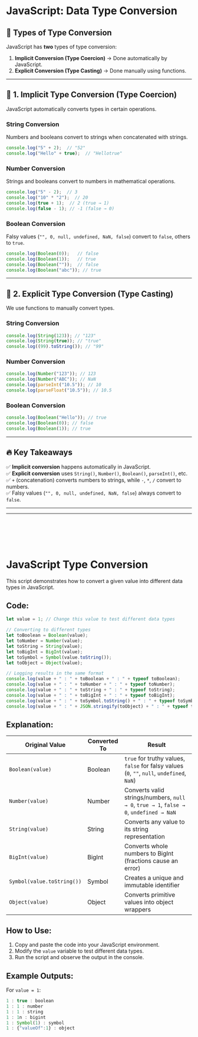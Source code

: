 # JavaScript: Data Type Conversion

## 📌 Types of Type Conversion
JavaScript has **two** types of type conversion:
1. **Implicit Conversion (Type Coercion)** → Done automatically by JavaScript.
2. **Explicit Conversion (Type Casting)** → Done manually using functions.

---

## 🔹 1. Implicit Type Conversion (Type Coercion)
JavaScript automatically converts types in certain operations.

### **String Conversion**
Numbers and booleans convert to strings when concatenated with strings.
```javascript
console.log("5" + 2);  // "52"
console.log("Hello" + true);  // "Hellotrue"
```

### **Number Conversion**
Strings and booleans convert to numbers in mathematical operations.
```javascript
console.log("5" - 2);  // 3
console.log("10" * "2");  // 20
console.log(true + 1);  // 2 (true → 1)
console.log(false - 1); // -1 (false → 0)
```

### **Boolean Conversion**
Falsy values (`"", 0, null, undefined, NaN, false`) convert to `false`, others to `true`.
```javascript
console.log(Boolean(0));   // false
console.log(Boolean(1));   // true
console.log(Boolean(""));  // false
console.log(Boolean("abc")); // true
```

---

## 🔹 2. Explicit Type Conversion (Type Casting)
We use functions to manually convert types.

### **String Conversion**
```javascript
console.log(String(123)); // "123"
console.log(String(true)); // "true"
console.log((99).toString()); // "99"
```

### **Number Conversion**
```javascript
console.log(Number("123")); // 123
console.log(Number("ABC")); // NaN
console.log(parseInt("10.5")); // 10
console.log(parseFloat("10.5")); // 10.5
```

### **Boolean Conversion**
```javascript
console.log(Boolean("Hello")); // true
console.log(Boolean(0)); // false
console.log(Boolean(1)); // true
```

---

## 🔥 Key Takeaways
✅ **Implicit conversion** happens automatically in JavaScript.  
✅ **Explicit conversion** uses `String()`, `Number()`, `Boolean()`, `parseInt()`, etc.  
✅ `+` (concatenation) converts numbers to strings, while `-`, `*`, `/` convert to numbers.  
✅ Falsy values (`"", 0, null, undefined, NaN, false`) always convert to `false`.  

---
<hr>
<br><br><br><br>


# JavaScript Type Conversion

This script demonstrates how to convert a given value into different data types in JavaScript.

## Code:
```javascript
let value = 1; // Change this value to test different data types

// Converting to different types
let toBoolean = Boolean(value); 
let toNumber = Number(value);
let toString = String(value);
let toBigInt = BigInt(value); 
let toSymbol = Symbol(value.toString()); 
let toObject = Object(value);

// Logging results in the same format
console.log(value + " : " + toBoolean + " : " + typeof toBoolean);
console.log(value + " : " + toNumber + " : " + typeof toNumber);
console.log(value + " : " + toString + " : " + typeof toString);
console.log(value + " : " + toBigInt + " : " + typeof toBigInt);
console.log(value + " : " + toSymbol.toString() + " : " + typeof toSymbol);
console.log(value + " : " + JSON.stringify(toObject) + " : " + typeof toObject);
```



## Explanation:

| **Original Value** | **Converted To** | **Result** |
|--------------------|-----------------|------------|
| `Boolean(value)`  | Boolean          | `true` for truthy values, `false` for falsy values (`0`, `""`, `null`, `undefined`, `NaN`) |
| `Number(value)`   | Number           | Converts valid strings/numbers, `null → 0`, `true → 1`, `false → 0`, `undefined → NaN` |
| `String(value)`   | String           | Converts any value to its string representation |
| `BigInt(value)`   | BigInt           | Converts whole numbers to BigInt (fractions cause an error) |
| `Symbol(value.toString())` | Symbol | Creates a unique and immutable identifier |
| `Object(value)`   | Object           | Converts primitive values into object wrappers |

## How to Use:
1. Copy and paste the code into your JavaScript environment.
2. Modify the `value` variable to test different data types.
3. Run the script and observe the output in the console.

## Example Outputs:

For `value = 1`:
```javascript
1 : true : boolean
1 : 1 : number
1 : 1 : string
1 : 1n : bigint
1 : Symbol(1) : symbol
1 : {"valueOf":1} : object